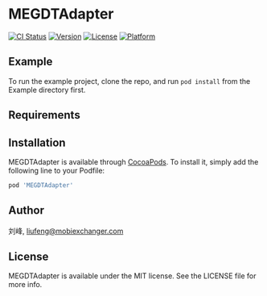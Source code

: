 # MEGDTAdapter

[![CI Status](https://img.shields.io/travis/刘峰/MEGDTAdapter.svg?style=flat)](https://travis-ci.org/刘峰/MEGDTAdapter)
[![Version](https://img.shields.io/cocoapods/v/MEGDTAdapter.svg?style=flat)](https://cocoapods.org/pods/MEGDTAdapter)
[![License](https://img.shields.io/cocoapods/l/MEGDTAdapter.svg?style=flat)](https://cocoapods.org/pods/MEGDTAdapter)
[![Platform](https://img.shields.io/cocoapods/p/MEGDTAdapter.svg?style=flat)](https://cocoapods.org/pods/MEGDTAdapter)

## Example

To run the example project, clone the repo, and run `pod install` from the Example directory first.

## Requirements

## Installation

MEGDTAdapter is available through [CocoaPods](https://cocoapods.org). To install
it, simply add the following line to your Podfile:

```ruby
pod 'MEGDTAdapter'
```

## Author

刘峰, liufeng@mobiexchanger.com

## License

MEGDTAdapter is available under the MIT license. See the LICENSE file for more info.
